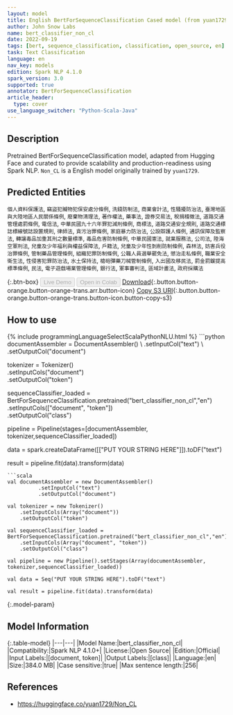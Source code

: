 ```yaml
---
layout: model
title: English BertForSequenceClassification Cased model (from yuan1729)
author: John Snow Labs
name: bert_classifier_non_cl
date: 2022-09-19
tags: [bert, sequence_classification, classification, open_source, en]
task: Text Classification
language: en
nav_key: models
edition: Spark NLP 4.1.0
spark_version: 3.0
supported: true
annotator: BertForSequenceClassification
article_header:
  type: cover
use_language_switcher: "Python-Scala-Java"
---
```


## Description

Pretrained BertForSequenceClassification model, adapted from Hugging Face and curated to provide scalability and production-readiness using Spark NLP. `Non_CL` is a English model originally trained by `yuan1729`.

## Predicted Entities

`個人資料保護法`, `竊盜犯贓物犯保安處分條例`, `洗錢防制法`, `商業會計法`, `性騷擾防治法`, `臺灣地區與大陸地區人民關係條例`, `廢棄物清理法`, `著作權法`, `藥事法`, `證券交易法`, `稅捐稽徵法`, `道路交通管理處罰條例`, `電信法`, `中華民國九十六年罪犯減刑條例`, `商標法`, `道路交通安全規則`, `道路交通標誌標線號誌設置規則`, `律師法`, `貪污治罪條例`, `家庭暴力防治法`, `公設辯護人條例`, `通訊保障及監察法`, `轉讓毒品加重其刑之數量標準`, `毒品危害防制條例`, `中華民國憲法`, `就業服務法`, `公司法`, `陸海空軍刑法`, `兒童及少年福利與權益保障法`, `戶籍法`, `兒童及少年性剝削防制條例`, `森林法`, `妨害兵役治罪條例`, `管制藥品管理條例`, `組織犯罪防制條例`, `公職人員選舉罷免法`, `懲治走私條例`, `職業安全衛生法`, `性侵害犯罪防治法`, `水土保持法`, `槍砲彈藥刀械管制條例`, `入出國及移民法`, `罰金罰鍰提高標準條例`, `民法`, `電子遊戲場業管理條例`, `銀行法`, `軍事審判法`, `區域計畫法`, `政府採購法`

{:.btn-box}
<button class="button button-orange" disabled>Live Demo</button>
<button class="button button-orange" disabled>Open in Colab</button>
[Download](https://s3.amazonaws.com/auxdata.johnsnowlabs.com/public/models/bert_classifier_non_cl_en_4.1.0_3.0_1663607318134.zip){:.button.button-orange.button-orange-trans.arr.button-icon}
[Copy S3 URI](s3://auxdata.johnsnowlabs.com/public/models/bert_classifier_non_cl_en_4.1.0_3.0_1663607318134.zip){:.button.button-orange.button-orange-trans.button-icon.button-copy-s3}

## How to use



<div class="tabs-box" markdown="1">
{% include programmingLanguageSelectScalaPythonNLU.html %}
```python
documentAssembler = DocumentAssembler() \
        .setInputCol("text") \
        .setOutputCol("document")

tokenizer = Tokenizer() \
    .setInputCols("document") \
    .setOutputCol("token")

sequenceClassifier_loaded = BertForSequenceClassification.pretrained("bert_classifier_non_cl","en") \
    .setInputCols(["document", "token"]) \
    .setOutputCol("class")

pipeline = Pipeline(stages=[documentAssembler, tokenizer,sequenceClassifier_loaded])

data = spark.createDataFrame([["PUT YOUR STRING HERE"]]).toDF("text")

result = pipeline.fit(data).transform(data)
```
```scala
val documentAssembler = new DocumentAssembler() 
          .setInputCol("text") 
          .setOutputCol("document")

val tokenizer = new Tokenizer() 
    .setInputCols(Array("document"))
    .setOutputCol("token")

val sequenceClassifier_loaded = BertForSequenceClassification.pretrained("bert_classifier_non_cl","en") 
    .setInputCols(Array("document", "token")) 
    .setOutputCol("class")

val pipeline = new Pipeline().setStages(Array(documentAssembler, tokenizer,sequenceClassifier_loaded))

val data = Seq("PUT YOUR STRING HERE").toDF("text")

val result = pipeline.fit(data).transform(data)
```
</div>

{:.model-param}
## Model Information

{:.table-model}
|---|---|
|Model Name:|bert_classifier_non_cl|
|Compatibility:|Spark NLP 4.1.0+|
|License:|Open Source|
|Edition:|Official|
|Input Labels:|[document, token]|
|Output Labels:|[class]|
|Language:|en|
|Size:|384.0 MB|
|Case sensitive:|true|
|Max sentence length:|256|

## References

- https://huggingface.co/yuan1729/Non_CL